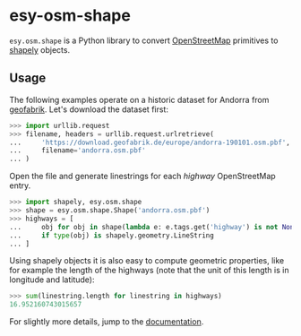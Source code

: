 # esy-osm-shape

`esy.osm.shape` is a Python library to convert
[OpenStreetMap](https://www.openstreetmap.org) primitives to
[shapely](https://shapely.readthedocs.io/en/latest/) objects.

## Usage

The following examples operate on a historic dataset for Andorra from
[geofabrik](https://www.geofabrik.de/). Let's download the dataset first:

```python
>>> import urllib.request
>>> filename, headers = urllib.request.urlretrieve(
...     'https://download.geofabrik.de/europe/andorra-190101.osm.pbf',
...     filename='andorra.osm.pbf'
... )

```

Open the file and generate linestrings for each *highway* OpenStreetMap entry.

```python
>>> import shapely, esy.osm.shape
>>> shape = esy.osm.shape.Shape('andorra.osm.pbf')
>>> highways = [
...     obj for obj in shape(lambda e: e.tags.get('highway') is not None)
...     if type(obj) is shapely.geometry.LineString
... ]

```

Using shapely objects it is also easy to compute geometric properties, like for
example the length of the highways (note that the unit of this length is in
longitude and latitude):

```python
>>> sum(linestring.length for linestring in highways)
16.952160743015657

```

For slightly more details, jump to the
[documentation](https://dlr-ve-esy.gitlab.io/esy-osm-shape).
